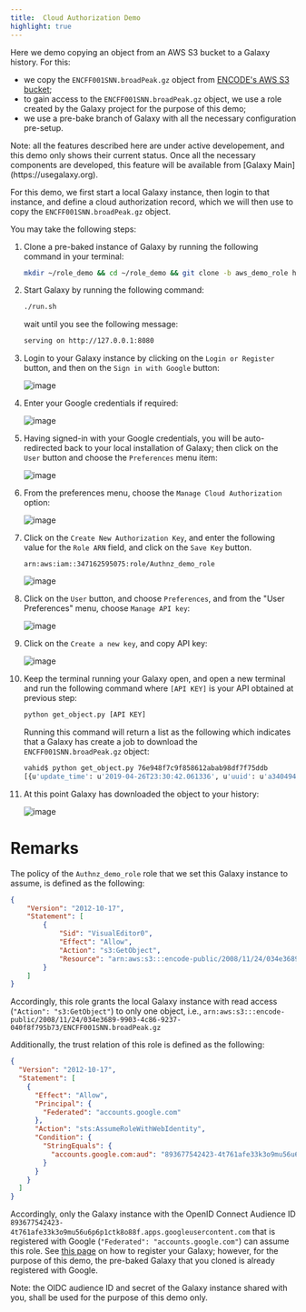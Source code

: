 ```yaml
---
title:  Cloud Authorization Demo
highlight: true
---
```


Here we demo copying an object from an AWS S3 bucket to a Galaxy history. 
For this:
- we copy the `ENCFF001SNN.broadPeak.gz` object from 
[ENCODE's AWS S3 bucket](https://registry.opendata.aws/encode-project/);
- to gain access to the `ENCFF001SNN.broadPeak.gz` object, we
use a role created by the Galaxy project for the purpose of this demo;
- we use a pre-bake branch of Galaxy with all the necessary configuration
pre-setup. 


<div class="alert alert-info" role="alert">
    Note: all the features described here are under active developement,
    and this demo only shows their current status. Once all the necessary 
    components are developed, this feature will be available from 
    [Galaxy Main](https://usegalaxy.org).
</div>


For this demo, we first start a local Galaxy instance, then login to 
that instance, and define a cloud authorization record, which we will
then use to copy the `ENCFF001SNN.broadPeak.gz` object. 

You may take the following steps:

1. Clone a pre-baked instance of Galaxy by running the following 
command in your terminal: 

    ```bash
    mkdir ~/role_demo && cd ~/role_demo && git clone -b aws_demo_role https://github.com/vjalili/galaxy .
    ```

2. Start Galaxy by running the following command:

    ```bash
    ./run.sh
    ```

    wait until you see the following message:
    
    ```bash
    serving on http://127.0.0.1:8080
    ```

3. Login to your Galaxy instance by clicking on the `Login or Register`
button, and then on the `Sign in with Google` button:

    ![image](/src/authnz/cloud/demo/01.png)

4. Enter your Google credentials if required:

    ![image](/src/authnz/cloud/demo/02.png)

5. Having signed-in with your Google credentials, you will be auto-redirected 
back to your local installation of Galaxy; then click on the `User` button 
and choose the `Preferences` menu item:

    ![image](/src/authnz/cloud/demo/03.png) 

6. From the preferences menu, choose the `Manage Cloud Authorization` option:
    
    ![image](/src/authnz/cloud/demo/04.png)

7. Click on the `Create New Authorization Key`, and enter the following value for
the `Role ARN` field, and click on the `Save Key` button.

    ```
    arn:aws:iam::347162595075:role/Authnz_demo_role
    ```
    
    ![image](/src/authnz/cloud/demo/05.png)
    
8. Click on the `User` button, and choose `Preferences`, and from the 
"User Preferences" menu, choose `Manage API key`:

    ![image](/src/authnz/cloud/demo/06.png)

9. Click on the `Create a new key`, and copy API key:

    ![image](/src/authnz/cloud/demo/07.png)

10. Keep the terminal running your Galaxy open, and open a new terminal
and run the following command where `[API KEY]` is your API obtained 
at previous step: 

    ```bash
    python get_object.py [API KEY]
    ```

    Running this command will return a list as the following which indicates
    that a Galaxy has create a job to download the `ENCFF001SNN.broadPeak.gz` 
    object: 
    
    ```bash
    vahid$ python get_object.py 76e948f7c9f858612abab98df7f75ddb
    [{u'update_time': u'2019-04-26T23:30:42.061336', u'uuid': u'a3404949-dbf3-4657-999d-11837e5c7f3f', u'deleted': False, u'id': u'1cd8e2f6b131e891', u'purgable': True, u'total_size': 0, u'state': u'queued', u'create_time': u'2019-04-26T23:30:42.002358', u'file_size': 0, u'purged': False}]
    ```
    
11. At this point Galaxy has downloaded the object to your history:

    ![image](/src/authnz/cloud/demo/08.png)


# Remarks

The policy of the `Authnz_demo_role` role that we set this Galaxy instance 
to assume, is defined as the following:

```json
{
    "Version": "2012-10-17",
    "Statement": [
        {
            "Sid": "VisualEditor0",
            "Effect": "Allow",
            "Action": "s3:GetObject",
            "Resource": "arn:aws:s3:::encode-public/2008/11/24/034e3689-9903-4c86-9237-040f8f795b73/ENCFF001SNN.broadPeak.gz"
        }
    ]
}
```

Accordingly, this role grants the local Galaxy instance with read access 
(`"Action": "s3:GetObject"`) to only one object, i.e., 
`arn:aws:s3:::encode-public/2008/11/24/034e3689-9903-4c86-9237-040f8f795b73/ENCFF001SNN.broadPeak.gz`


Additionally, the trust relation of this role is defined as the following:

```json
{
  "Version": "2012-10-17",
  "Statement": [
    {
      "Effect": "Allow",
      "Principal": {
        "Federated": "accounts.google.com"
      },
      "Action": "sts:AssumeRoleWithWebIdentity",
      "Condition": {
        "StringEquals": {
          "accounts.google.com:aud": "893677542423-4t761afe33k3o9mu56u6p6p1ctk8o88f.apps.googleusercontent.com"
        }
      }
    }
  ]
}
```

Accordingly, only the Galaxy instance with the OpenID Connect Audience ID 
`893677542423-4t761afe33k3o9mu56u6p6p1ctk8o88f.apps.googleusercontent.com`
that is registered with Google (`"Federated": "accounts.google.com"`) can 
assume this role. See [this page](/src/authnz/config/oidc/idps/google/index.md)
on how to register your Galaxy; however, for the purpose of this demo, 
the pre-baked Galaxy that you cloned is already registered with Google.


<div class="alert alert-info" role="alert">
    Note: the OIDC audience ID and secret of the Galaxy instance shared
    with you, shall be used for the purpose of this demo only.
</div>
